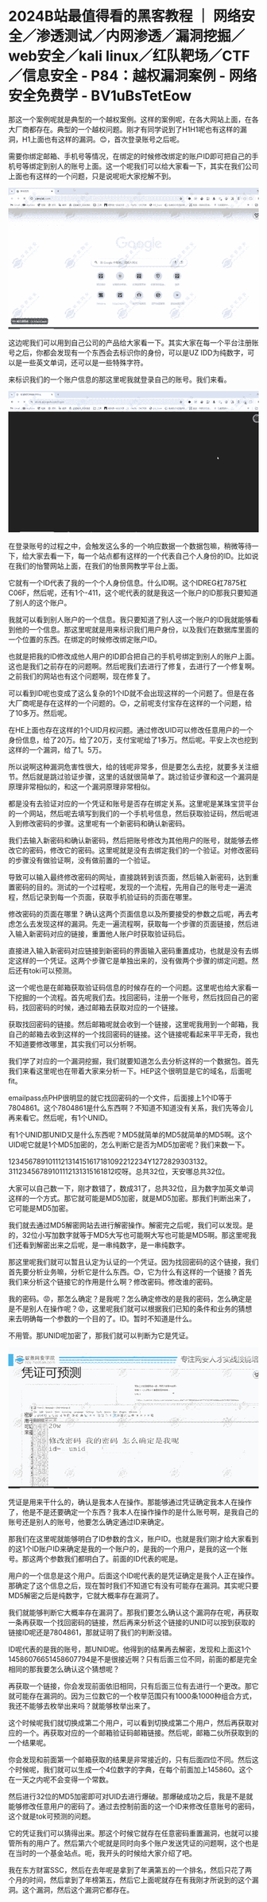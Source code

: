 # 2024B站最值得看的黑客教程 ｜ 网络安全／渗透测试／内网渗透／漏洞挖掘／web安全／kali linux／红队靶场／CTF／信息安全 - P84：越权漏洞案例 - 网络安全免费学 - BV1uBsTetEow

那这一个案例呢就是典型的一个越权案例。这样的案例呢，在各大网站上面，在各大厂商都存在。典型的一个越权问题。刚才有同学说到了H1H1呢也有这样的漏洞，H1上面也有这样的漏洞。😊，首次登录账号之后呢。

需要你绑定邮箱、手机号等情况，在绑定的时候修改绑定的账户ID即可把自己的手机号等绑定到别人的账号上面。这一个呢我们可以给大家看一下，其实在我们公司上面也有这样的一个问题，只是说呢呃大家挖解不到。



![](img/93548ba242ac2fefd1a259d1f182c785_1.png)

这边呢我们可以用到自己公司的产品给大家看一下。其实大家在每一个平台注册账号之后，你都会发现有一个东西会去标识你的身份，可以是UZ IDD为纯数字，可以是一些英文单词，还可以是一些特殊字符。

来标识我们的一个账户信息的那这里呢我就登录自己的账号。我们来看。

![](img/93548ba242ac2fefd1a259d1f182c785_3.png)

在登录账号的过程之中，会触发这么多的一个响应数据一个数据包嘛，稍微等待一下，给大家去看一下，每一个站点都有这样的一个代表自己个人身份的ID。比如说在我们的怡警网站上面，在我们的怡景网教学平台上面。

它就有一个ID代表了我的一个个人身份信息。什么ID啊。这个IDREG杠7875杠C06F，然后呢，还有1个-411，这个呢代表的就是我这一个账户的ID那我只要知道了别人的这个账户。

我就可以看到别人账户的一个信息。我只要知道了别人这一个账户的ID我就能够看到他的一个信息。那这里呢就是用来标识我们用户身份，以及我们在数据库里面的一个位置的东西。在绑定的时候修改绑定账户ID。

也就是把我的ID修改成他人用户的ID即合把自己的手机号绑定到别人的账户上面。这也是我们之前存在的问题啊。然后呢我们去进行了修复，去进行了一个修复啊。之前我们的网站也有这个问题啊，现在修复了。

可以看到ID呢也变成了这么复杂的1个ID就不会出现这样的一个问题了。但是在各大厂商呢是存在这样的一个问题的。😊，之前呢支付宝存在这样的一个问题，给了10多万。然后呢。

在HE上面也存在这样的1个UID月权问题。通过修改UID可以修改任意用户的一个身份信息，给了20万。给了20万，支付宝呢给了1多万。然后呢。平安上次也挖到这样的一个漏洞，给了1。5万。

所以说啊这种漏洞危害性很大，给的钱呢非常多，但是要怎么去挖，就要多关注细节。然后就是跳过验证步骤，这里的话就很简单了。跳过验证步骤和这一个漏洞是原理非常相似的，和这一个漏洞原理非常相似。

都是没有去验证对应的一个凭证和账号是否存在绑定关系。这里呢是某珠宝贷平台的一个网站，然后呢去填写到我们的一个手机号信息，然后获取验证码，然后呢进入到修改密码的步骤。这里呢有一个新密码和确认新密码。

我们去输入新密码和确认新密码，然后把账号修改为其他用户的账号，就能够去修改它的密码，修改它的密码。这里呢就是没有去绑定我们的一个验证。对修改密码的步骤没有做验证啊，没有做前置的一个验证。

导致可以输入最终修改密码的网址，直接跳转到该页面，然后输入新密码，达到重置密码的目的。测试的一个过程呢，发现的一个流程，先用自己的账号走一遍流程，然后记录到每一个页面，获取手机验证码的页面在哪里。

修改密码的页面在哪里？确认这两个页面信息以及所要接受的参数之后呢，再去考虑怎么去发现这样的漏洞。先走一遍流程啊，获取每一个步骤的页面链接，然后进入输入新密码对应的链接，重置他人账户时获取验证码后。

直接进入输入新密码对应链接到新密码的界面输入密码重置成功，也就是没有去绑定这样的一个凭证。这两个步骤它是单独出来的，没有做两个步骤的绑定问题。然后还有toki可以预测。

这一个呢也是在邮箱获取验证码信息的时候存在的一个问题。这里呢也给大家看一下挖掘的一个流程。首先呢我们去。找回密码，注册一个账号，然后找回自己的密码，找回密码的时候，通过邮箱去获取对应的一个链接。

获取找回密码的链接。然后邮箱呢就会收到一个链接，这里呢我用到一个邮箱，我自己的邮箱去收到这样的一个找回密码的链接。这个链接呢看起来平平无奇，我也不知道要修改哪里，其实我们可以分析啊。

我们学了对应的一个漏洞挖掘，我们就要知道怎么去分析这样的一个数据包。首先我们来看这里呢也在带着大家来分析一下。HEP这个很明显是它的域名，后面呢fit。

emailpass点PHP很明显的就它找回密码的一个文件，后面接上1个ID等于7804861。这个7804861是什么东西啊？不知道不知道没有关系，我们先等会儿再来看它。然后呢，有1个UNID。

有1个UNID那UNID又是什么东西呢？MD5就简单的MD5就简单的MD5啊。这个UID呢它就是1个MD5加密的，怎么判断它是否为MD5加密呢？我们来数一下。

1234567891011121314151617181092212234Y1272829303132。31123456789101112131315161812哎呀。总共32位，天安哪总共32位。

大家可以自己数一下，刚才数错了，数成31了，总共32位，且为数字加英文单词这样的一个方式。那它就可能是MD5加密，就是MD5加密。那我们判断出来了，它可能是MD5加密。

我们就去通过MD5解密网站去进行解密操作。解密完之后呢，我们可以发现。是的，32位小写加数字就等于MD5大写也可能啊大写也可能是MD5啊。那这里呢我们还看到解密出来之后呢，是一串纯数字，是一串纯数字。

那这里呢我们就可以暂且认定为认证的一个凭证。因为找回密码的这个链接，我们首先要分析业务嘛，分析它是什么东西。😊，它为什么有这样的一个链接？首先我们来分析这个链接它的作用是什么啊？修改密码。修改谁的密码。

我的密码。😡，那怎么确定？是我呢？怎么确定修改的是我的密码，怎么确定是是不是别人在操作呢？😡，这里呢我们就可以根据我们已知的条件和业务的猜想来去明确每一个参数的一个目的了。ID。暂时不知道是什么。

不用管。那UNID呢加密了，那我们就可以判断为它是凭证。

![](img/93548ba242ac2fefd1a259d1f182c785_5.png)

凭证是用来干什么的，确认是我本人在操作。那能够通过凭证确定我本人在操作了，他是不是还要确定一个东西？我本人在操作操作的是什么账号啊，是我自己的账号还是别人的账号，他要怎么确定通过ID来确定。

那我们在这里呢就能够明白了ID参数的含义，账户ID。也就是我们刚才给大家看到的这1个ID账户ID来确定是我的一个账户的，是我的一个用户，是我的这一个账号。那这两个参数我们都明白了。前面的ID代表的呢是。

用户的一个信息是这个用户。后面这个ID呢代表的是凭证确定是我个人正在操作。那确定了这个信息之后，现在暂时我们不知道它有没有可能存在漏洞。其实呢只要MD5解密之后是纯数字，它就大概率存在漏洞了。

我们就能够判断它大概率存在漏洞了。那我们要怎么确认这个漏洞存在呢，再获取一条再获取一个找回密码的链接，然后再来分析这个链接的UNID可以按到获取的链接ID呢还是7804861，那就证明了我们的判断没错。

ID呢代表的是我的账号，那UNID呢。他得到的结果再去解密，发现和上面这1个14586076651458607794是不是很接近啊？只有后面三位不同，前面的都是完全相同的那我要怎么确认这个猜想呢？

再获取一个链接，你会发现前面依旧相同，只有后面三位有去进行一个更改。那它就可能存在漏洞的。因为三位数它的一个枚举范围只有1000条1000种组合方式，我还不能够去枚举出来吗？就能够枚举出来了。

这个时候呢我们就切换成第二个用户，可以看到切换成第二个用户，然后再获取对应的一个。再获取对应的一个邮箱验证码邮箱链接。然后呢，邮箱二伙所获取到的一个结果呢。

你会发现和前面第一个邮箱获取的结果是非常接近的，只有后面四位不同。然后这个时候呢，我们就可以生成一个4位数字的字典，在每个前面加上145860。这个在一天之内呢不会变得一个常数。

然后进行32位的MD5加密即可对UID去进行爆破。那爆破成功之后，我是不是就能够修改任意用户的密码了。通过去控制前面的这一个ID来修改任意账号的密码，这个就是tok可预测的问题。

它的凭证我们可以猜得出来。那这个时候它就存在任意密码重置漏洞，也就可以接管所有的用户了。然后第六个呢就是同时向多个账户发送凭证的问题啊，这个也是在当时的一个基金站点。呃，我开头的时候给大家介绍了吧。

我在东方财富SSC，然后在去年呢是拿到了年满第五的一个排名，然后只花了两个月的时间，然后拿到了年榜第五，然后它上面呢就存在有我刚才所说到的这个漏洞。这个漏洞，然后这个漏洞它都存在。

